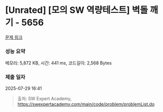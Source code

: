 # [Unrated] [모의 SW 역량테스트] 벽돌 깨기 - 5656 

[문제 링크](https://swexpertacademy.com/main/code/problem/problemDetail.do?contestProbId=AWXRQm6qfL0DFAUo) 

### 성능 요약

메모리: 5,872 KB, 시간: 441 ms, 코드길이: 2,568 Bytes

### 제출 일자

2025-07-29 16:41



> 출처: SW Expert Academy, https://swexpertacademy.com/main/code/problem/problemList.do